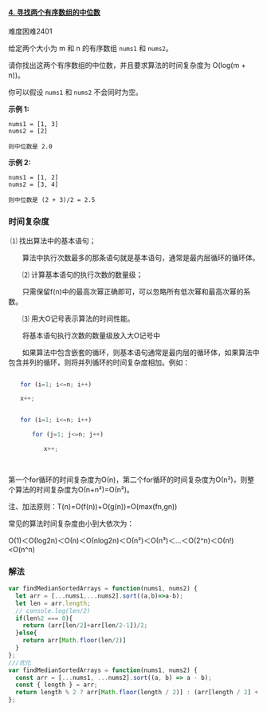 #### [4. 寻找两个有序数组的中位数](https://leetcode-cn.com/problems/median-of-two-sorted-arrays/)

难度困难2401

给定两个大小为 m 和 n 的有序数组 `nums1` 和 `nums2`。

请你找出这两个有序数组的中位数，并且要求算法的时间复杂度为 O(log(m + n))。

你可以假设 `nums1` 和 `nums2` 不会同时为空。

**示例 1:**

```
nums1 = [1, 3]
nums2 = [2]

则中位数是 2.0
```

**示例 2:**

```
nums1 = [1, 2]
nums2 = [3, 4]

则中位数是 (2 + 3)/2 = 2.5
```

### 时间复杂度

​       ⑴ 找出算法中的基本语句；

　　算法中执行次数最多的那条语句就是基本语句，通常是最内层循环的循环体。

　　⑵ 计算基本语句的执行次数的数量级；

　　只需保留f(n)中的最高次幂正确即可，可以忽略所有低次幂和最高次幂的系数。

　　⑶ 用大Ο记号表示算法的时间性能。

　　将基本语句执行次数的数量级放入大Ο记号中

　　如果算法中包含嵌套的循环，则基本语句通常是最内层的循环体，如果算法中包含并列的循环，则将并列循环的时间复杂度相加。例如：

```js

　　for (i=1; i<=n; i++)

　　x++;


　　for (i=1; i<=n; i++)

　　　　for (j=1; j<=n; j++)

　　　　　　x++;

 
```

  第一个for循环的时间复杂度为Ο(n)，第二个for循环的时间复杂度为Ο(n²)，则整个算法的时间复杂度为Ο(n+n²)=Ο(n²)。

注、加法原则：T(n)=O(f(n))+O(g(n))=O(max(fn,gn))

常见的算法时间复杂度由小到大依次为：

Ο(1)＜Ο(log2n)＜Ο(n)＜Ο(nlog2n)＜Ο(n²)＜Ο(n³)＜…＜Ο(2^n)＜Ο(n!)<O(n^n)

### 解法

```js
var findMedianSortedArrays = function(nums1, nums2) {
  let arr = [...nums1,...nums2].sort((a,b)=>a-b);
  let len = arr.length;
  // console.log(len/2)
  if(len%2 === 0){
    return (arr[len/2]+arr[len/2-1])/2;
  }else{
    return arr[Math.floor(len/2)]
  }
};
///优化
var findMedianSortedArrays = function(nums1, nums2) {
  const arr = [...nums1, ...nums2].sort((a, b) => a - b);
  const { length } = arr;
  return length % 2 ? arr[Math.floor(length / 2)] : (arr[length / 2] + arr[length / 2 - 1]) / 2;
};
```

